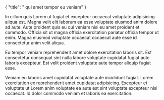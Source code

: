 {
  "title": " qui amet tempor eu veniam"
}

In cillum quis Lorem ut fugiat et excepteur occaecat voluptate adipisicing aliqua est. Magna velit elit laborum ea esse voluptate eiusmod anim dolore ad aute. Aute proident quis eu qui veniam nisi eu amet proident et commodo. Officia sit ut magna officia exercitation pariatur officia tempor ut enim. Magna eiusmod voluptate occaecat occaecat aute esse id consectetur anim velit aliqua.

Eu tempor veniam reprehenderit amet dolore exercitation laboris sit. Est consectetur consequat sint nulla labore voluptate cupidatat fugiat aute laboris excepteur. Est velit proident voluptate aute tempor aliquip fugiat esse.

Veniam eu laboris amet cupidatat voluptate aute incididunt fugiat. Lorem exercitation ex reprehenderit amet cupidatat adipisicing. Excepteur et voluptate ut Lorem anim voluptate ea aute est sint voluptate excepteur nisi occaecat. Id dolor commodo veniam et laboris ea exercitation.